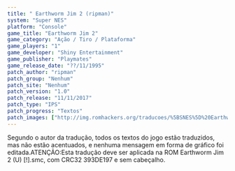```yaml
---
title: " Earthworm Jim 2 (ripman)"
system: "Super NES"
platform: "Console"
game_title: "Earthworm Jim 2"
game_category: "Ação / Tiro / Plataforma"
game_players: "1"
game_developer: "Shiny Entertainment"
game_publisher: "Playmates"
game_release_date: "??/11/1995"
patch_author: "ripman"
patch_group: "Nenhum"
patch_site: "Nenhum"
patch_version: "1.0"
patch_release: "11/11/2017"
patch_type: "IPS"
patch_progress: "Textos"
patch_images: ["http://img.romhackers.org/traducoes/%5BSNES%5D%20Earthworm%20Jim%202%20-%20ripman%20-%201.png","http://img.romhackers.org/traducoes/%5BSNES%5D%20Earthworm%20Jim%202%20-%20ripman%20-%202.png","http://img.romhackers.org/traducoes/%5BSNES%5D%20Earthworm%20Jim%202%20-%20ripman%20-%203.png"]
---
```

Segundo o autor da tradução, todos os textos do jogo estão traduzidos, mas não estão acentuados, e nenhuma mensagem em forma de gráfico foi editada.ATENÇÃO:Esta tradução deve ser aplicada na ROM Earthworm Jim 2 (U) [!].smc, com CRC32 393DE197 e sem cabeçalho.